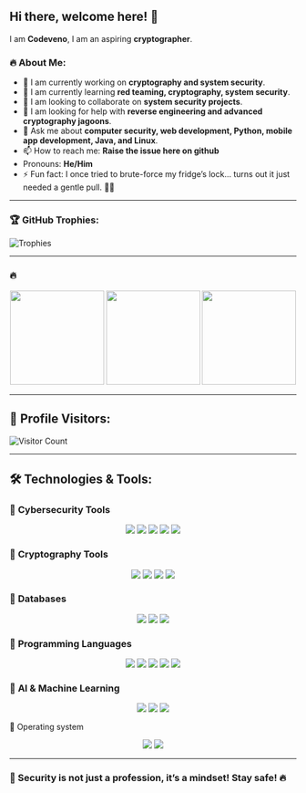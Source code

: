 ## Hi there, welcome here! 👋

I am **Codeveno**, I am an aspiring  **cryptographer**.  

### 🔥 About Me:
- 🔭 I am currently working on **cryptography and system security**.  
- 🌱 I am currently learning **red teaming, cryptography, system security**.  
- 👯 I am looking to collaborate on **system security projects**.  
- 🤔 I am looking for help with **reverse engineering and advanced cryptography jagoons**.  
- 💬 Ask me about **computer security, web development, Python, mobile app development, Java, and Linux**.  
- 📫 How to reach me: **Raise the issue here on github**  
-  Pronouns: **He/Him**  
- ⚡ Fun fact: I once tried to brute-force my fridge’s lock… turns out it just needed a gentle pull. 🧑‍💻  

---

### 🏆 GitHub Trophies:
![Trophies](https://github-profile-trophy.vercel.app/?username=codeveno&theme=onedark&column=7)  

---

### 🔥 

<p align="center">
  <img src="https://streak-stats.demolab.com?user=codeveno&theme=radical&hide_border=true" height="165">
  <img src="https://github-readme-stats.vercel.app/api?username=codeveno&show_icons=true&theme=radical&rank_icon=github" height="165">
  <img src="https://github-readme-stats.vercel.app/api/top-langs/?username=codeveno&layout=compact&theme=radical" height="165">
</p>

---

## 👀 Profile Visitors:
![Visitor Count](https://komarev.com/ghpvc/?username=codeveno&color=blue)

---

## 🛠️ Technologies & Tools:

### 🔹 **Cybersecurity Tools**  
<p align="center">
  <img src="https://img.shields.io/badge/Metasploit-000000?style=for-the-badge&logo=metasploit&logoColor=white">
  <img src="https://img.shields.io/badge/Wireshark-1679A7?style=for-the-badge&logo=wireshark&logoColor=white">
  <img src="https://img.shields.io/badge/Burp_Suite-FF7139?style=for-the-badge&logo=burp-suite&logoColor=white">
  <img src="https://img.shields.io/badge/Nmap-039BE5?style=for-the-badge&logo=nmap&logoColor=white">
  <img src="https://img.shields.io/badge/Bettercap-ED1C24?style=for-the-badge&logo=linux&logoColor=white">
</p>


### 🔹 **Cryptography Tools**  
<p align="center">
  <img src="https://img.shields.io/badge/GnuPG-0093DD?style=for-the-badge&logo=gnupg&logoColor=white">
  <img src="https://img.shields.io/badge/OpenSSL-721412?style=for-the-badge&logo=openssl&logoColor=white">
  <img src="https://img.shields.io/badge/Hashcat-EE4C2C?style=for-the-badge&logo=hashcat&logoColor=white">
  <img src="https://img.shields.io/badge/VeraCrypt-0078D7?style=for-the-badge&logo=veracrypt&logoColor=white">
</p>

### 🔹 **Databases**  
<p align="center">
  <img src="https://img.shields.io/badge/MySQL-4479A1?style=for-the-badge&logo=mysql&logoColor=white">
  <img src="https://img.shields.io/badge/PostgreSQL-336791?style=for-the-badge&logo=postgresql&logoColor=white">
  <img src="https://img.shields.io/badge/MongoDB-47A248?style=for-the-badge&logo=mongodb&logoColor=white">
</p>

### 🔹 **Programming Languages**  
<p align="center">
  <img src="https://img.shields.io/badge/Python-3776AB?style=for-the-badge&logo=python&logoColor=white">
  <img src="https://img.shields.io/badge/Java-007396?style=for-the-badge&logo=java&logoColor=white">
  <img src="https://img.shields.io/badge/C-00599C?style=for-the-badge&logo=c&logoColor=white">
  <img src="https://img.shields.io/badge/JavaScript-F7DF1E?style=for-the-badge&logo=javascript&logoColor=black">
  <img src="https://img.shields.io/badge/Bash-4EAA25?style=for-the-badge&logo=gnu-bash&logoColor=white">
</p>

### 🔹 **AI & Machine Learning**  
<p align="center">
  <img src="https://img.shields.io/badge/TensorFlow-FF6F00?style=for-the-badge&logo=tensorflow&logoColor=white">
  <img src="https://img.shields.io/badge/PyTorch-EE4C2C?style=for-the-badge&logo=pytorch&logoColor=white">
  <img src="https://img.shields.io/badge/OpenCV-5C3EE8?style=for-the-badge&logo=opencv&logoColor=white">
</p>
🔹 Operating system 
<p align="center">
  <img src="https://img.shields.io/badge/Linux-FCC624?style=for-the-badge&logo=linux&logoColor=black">
  <img src="https://img.shields.io/badge/Windows-0078D6?style=for-the-badge&logo=windows&logoColor=white">
</p>


---

### **🔐 Security is not just a profession, it’s a mindset! Stay safe! 🔥**
